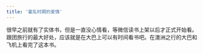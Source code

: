 ```yaml
---
title: '霍乱时期的爱情'
---
```


很早之前就有了实体书，但是一直没心情看，等微信读书上架以后才正式开始看。
跟团旅行的最大好处，应该就是在大巴上可以有时间看书吧。在澳洲之行的大巴和飞机上看完了这本书。
